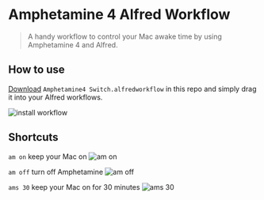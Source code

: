 # Amphetamine 4 Alfred Workflow

> A handy workflow to control your Mac awake time by using Amphetamine 4 and Alfred.

## How to use

[Download](https://github.com/shisaq/amphetamine4_alfred_workflow/raw/master/Amphetamine4%20Switch.alfredworkflow) `Amphetamine4 Switch.alfredworkflow` in this repo and simply drag it into your Alfred workflows.

![install workflow](https://i.loli.net/2018/09/28/5bad87c00d071.png)

## Shortcuts

`am on` keep your Mac on
![am on](https://i.loli.net/2018/09/28/5bad87c0207f8.png)

`am off` turn off Amphetamine
![am off](https://i.loli.net/2018/09/28/5bad87c01f7c0.png)

`ams 30` keep your Mac on for 30 minutes
![ams 30](https://i.loli.net/2018/09/28/5bad87c009c45.png)
